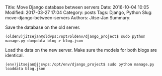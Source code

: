Title: Move Django database between servers
Date: 2016-10-04 10:05
Modified: 2017-03-27 17:04
Category: posts
Tags: Django, Python
Slug: move-django-between-servers
Authors: Jitse-Jan
Summary: 

Save the database on the old server.
``` shell
(oldenv)jitsejan@oldvps:/opt/oldenv/django_project$ sudo python manage.py dumpdata blog > blog.json
```

Load the data on the new server. Make sure the models for both blogs are identical.
``` shell
(env)jitsejan@jjsvps:/opt/env/django_project$ sudo python manage.py loaddata blog.json
```

